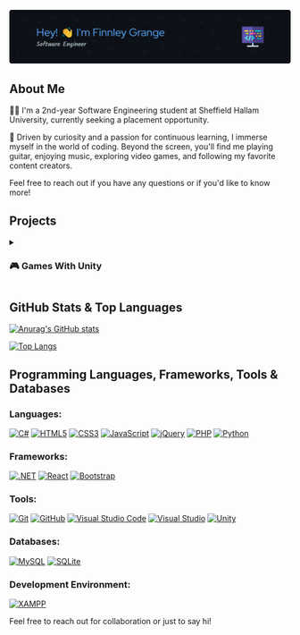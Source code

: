 ![Header](./assets/finnleygrange.png)

## About Me

👨‍💻 I'm a 2nd-year Software Engineering student at Sheffield Hallam University, currently seeking a placement opportunity.

🌟 Driven by curiosity and a passion for continuous learning, I immerse myself in the world of coding. Beyond the screen, you'll find me playing guitar, enjoying music, exploring video games, and following my favorite content creators.

Feel free to reach out if you have any questions or if you'd like to know more!



## Projects

<details>
  <summary><h3>🎮 Games With Unity </h3></summary>
  <br />
  
  <!-- BEGIN YOUTUBE-CARDS -->
[![Parkour FPS Shooter](https://ytcards.demolab.com/?id=RPX1FmF50bI&title=Parkour+FPS+Shooter&lang=en&timestamp=1706243087&background_color=%230d1117&title_color=%23ffffff&stats_color=%23dedede&max_title_lines=1&width=250&border_radius=5 "Parkour FPS Shooter")](https://www.youtube.com/watch?v=RPX1FmF50bI)
[![Pi Farm](https://ytcards.demolab.com/?id=4YujIR6nsZs&title=Pi+Farm&lang=en&timestamp=1706241708&background_color=%230d1117&title_color=%23ffffff&stats_color=%23dedede&max_title_lines=1&width=250&border_radius=5 "Pi Farm")](https://www.youtube.com/watch?v=4YujIR6nsZs)
[![Bear-ly There](https://ytcards.demolab.com/?id=Fxd3qDLaBLc&title=Bear-ly+There&lang=en&timestamp=1621622635&background_color=%230d1117&title_color=%23ffffff&stats_color=%23dedede&max_title_lines=1&width=250&border_radius=5 "Bear-ly There")](https://www.youtube.com/watch?v=Fxd3qDLaBLc)
[![Shoot Shoot](https://ytcards.demolab.com/?id=9jYZqDkpeIw&title=Shoot+Shoot&lang=en&timestamp=1611440858&background_color=%230d1117&title_color=%23ffffff&stats_color=%23dedede&max_title_lines=1&width=250&border_radius=5 "Shoot Shoot")](https://www.youtube.com/watch?v=9jYZqDkpeIw)
<!-- END YOUTUBE-CARDS -->
  

</details>


  
  
  

## GitHub Stats & Top Languages

[![Anurag's GitHub stats](https://github-readme-stats.vercel.app/api?username=finnleygrange&theme=github_dark&rank_icon=github&card_width=450px&include_all_commits=true)](https://github.com/anuraghazra/github-readme-stats)

[![Top Langs](https://github-readme-stats.vercel.app/api/top-langs/?username=finnleygrange&theme=github_dark&card_width=450px&hide=hlsl,shaderlab,hack&langs_count=8)](https://github.com/anuraghazra/github-readme-stats)

## Programming Languages, Frameworks, Tools & Databases

### Languages:
[![C#](https://img.shields.io/badge/C%23-%23239120.svg?style=for-the-badge&logo=c-sharp&logoColor=white)](https://docs.microsoft.com/en-us/dotnet/csharp/)
[![HTML5](https://img.shields.io/badge/HTML5-%23E34F26.svg?style=for-the-badge&logo=html5&logoColor=white)](https://developer.mozilla.org/en-US/docs/Web/Guide/HTML/HTML5)
[![CSS3](https://img.shields.io/badge/CSS3-%231572B6.svg?style=for-the-badge&logo=css3&logoColor=white)](https://developer.mozilla.org/en-US/docs/Web/CSS)
[![JavaScript](https://img.shields.io/badge/JavaScript-%23323330.svg?style=for-the-badge&logo=javascript&logoColor=%23F7DF1E)](https://developer.mozilla.org/en-US/docs/Web/JavaScript)
[![jQuery](https://img.shields.io/badge/jQuery-%230769AD.svg?style=for-the-badge&logo=jquery&logoColor=white)](https://jquery.com/)
[![PHP](https://img.shields.io/badge/PHP-%23777BB4.svg?style=for-the-badge&logo=php&logoColor=white)](https://www.php.net/)
[![Python](https://img.shields.io/badge/Python-%2314354C.svg?style=for-the-badge&logo=python&logoColor=white)](https://www.python.org/)

### Frameworks:
[![.NET](https://img.shields.io/badge/.NET-%235C2D91.svg?style=for-the-badge&logo=.net&logoColor=white)](https://dotnet.microsoft.com/)
[![React](https://img.shields.io/badge/React-%2361DAFB.svg?style=for-the-badge&logo=react&logoColor=white)](https://reactjs.org/)
[![Bootstrap](https://img.shields.io/badge/Bootstrap-%23563D7C.svg?style=for-the-badge&logo=bootstrap&logoColor=white)](https://getbootstrap.com/)

### Tools:
[![Git](https://img.shields.io/badge/Git-%23F05032.svg?style=for-the-badge&logo=git&logoColor=white)](https://git-scm.com/)
[![GitHub](https://img.shields.io/badge/GitHub-%23121011.svg?style=for-the-badge&logo=github&logoColor=white)](https://github.com/)
[![Visual Studio Code](https://img.shields.io/badge/VS%20Code-%23007ACC.svg?style=for-the-badge&logo=visual-studio-code&logoColor=white)](https://code.visualstudio.com/)
[![Visual Studio](https://img.shields.io/badge/Visual%20Studio-%235C2D91.svg?style=for-the-badge&logo=visual-studio&logoColor=white)](https://visualstudio.microsoft.com/)
[![Unity](https://img.shields.io/badge/Unity-%23000000.svg?style=for-the-badge&logo=unity&logoColor=white)](https://unity.com/)

### Databases:
[![MySQL](https://img.shields.io/badge/MySQL-%234479A1.svg?style=for-the-badge&logo=mysql&logoColor=white)](https://www.mysql.com/)
[![SQLite](https://img.shields.io/badge/SQLite-%2307405e.svg?style=for-the-badge&logo=sqlite&logoColor=white)](https://www.sqlite.org/)

### Development Environment:
[![XAMPP](https://img.shields.io/badge/XAMPP-%23FB7A24.svg?style=for-the-badge&logo=xampp&logoColor=white)](https://www.apachefriends.org/index.html)

Feel free to reach out for collaboration or just to say hi!
